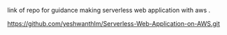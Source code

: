  link of repo for guidance making serverless web application with aws .

 https://github.com/yeshwanthlm/Serverless-Web-Application-on-AWS.git
